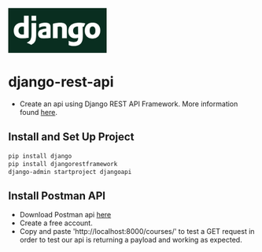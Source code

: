 <img src="https://github.com/deanhoperobertson/django-rest-api/blob/main/django-logo.png" width="200"/>

# django-rest-api
- Create an api using Django REST API Framework. More information found [here](https://www.django-rest-framework.org/).

## Install and Set Up Project
```
pip install django
pip install djangorestframework
django-admin startproject djangoapi
```

## Install Postman API
- Download Postman api [here](https://www.postman.com/downloads/)
- Create a free account.
- Copy and paste 'http://localhost:8000/courses/' to test a GET request in order to test our api is returning a payload and working as expected.

